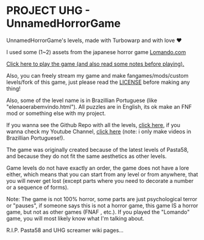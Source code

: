 # PROJECT UHG - UnnamedHorrorGame
UnnamedHorrorGame's levels, made with Turbowarp and with love ♥️

I used some (1~2) assets from the japanese horror game [Lomando.com](lomando.com)

[Click here to play the game (and also read some notes before playing).](https://patoflamejantetv.github.io/UnnamedHorrorGame/beforeplay)

Also, you can freely stream my game and make fangames/mods/custom levels/fork of this game, just please read the [LICENSE](./LICENSE) before making any thing!

Also, some of the level name is in Brazillian Portuguese (like "elenaoerabemvindo.html"). All puzzles are in English, its ok make an FNF mod or something else with my project.

If you wanna see the Github Repo with all the levels, [click here](https://github.com/PatoFlamejanteTV/UnnamedHorrorGame/tree/main), if you wanna check my Youtube Channel, [click here](https://www.youtube.com/@patoflamejantetv) (note: i only make videos in Brazillian Portuguese!).

The game was originally created because of the latest levels of Pasta58, and because they do not fit the same aesthetics as other levels.

Game levels do not have exactly an order, the game does not have a lore either, which means that you can start from any level or from anywhere, that you will never get lost (except parts where you need to decorate a number or a sequence of forms).

Note: The game is not 100% horror, some parts are just psychological terror or "pauses", if someone says this is not a horror game, this game IS a horror game, but not as other games (FNAF , etc.). If you played the "Lomando" game, you will most likely know what I'm talking about.

R.I.P. Pasta58 and UHG screamer wiki pages...
